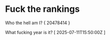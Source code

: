 # Fuck the rankings

Who the hell am I?
{ 20478414 }

What fucking year is it?
[ 2025-07-11T15:50:00Z ]
